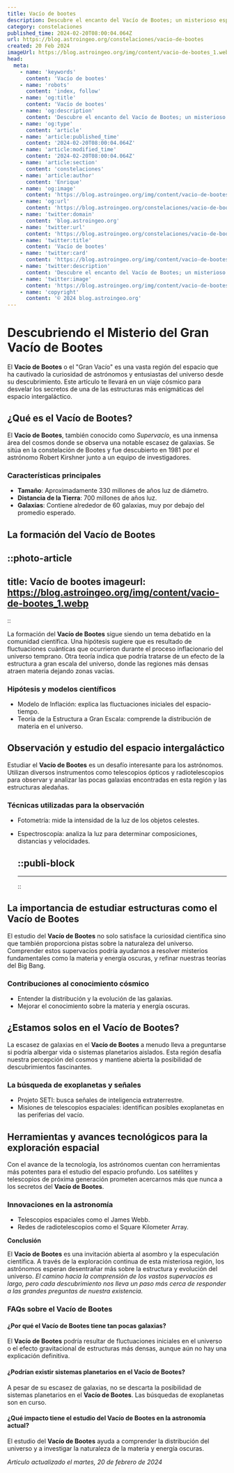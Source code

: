 ```yaml
---
title: Vacío de bootes
description: Descubre el encanto del Vacío de Bootes; un misterioso espacio con galaxias fascinantes. ¡Explora el cosmos y sus secretos con nosotros!
category: constelaciones
published_time: 2024-02-20T08:00:04.064Z
url: https://blog.astroingeo.org/constelaciones/vacio-de-bootes
created: 20 Feb 2024
imageUrl: https://blog.astroingeo.org/img/content/vacio-de-bootes_1.webp
head:
  meta:
    - name: 'keywords'
      content: 'Vacío de bootes'
    - name: 'robots'
      content: 'index, follow'
    - name: 'og:title'
      content: 'Vacío de bootes'
    - name: 'og:description'
      content: 'Descubre el encanto del Vacío de Bootes; un misterioso espacio con galaxias fascinantes. ¡Explora el cosmos y sus secretos con nosotros!'
    - name: 'og:type'
      content: 'article'
    - name: 'article:published_time'
      content: '2024-02-20T08:00:04.064Z'
    - name: 'article:modified_time'
      content: '2024-02-20T08:00:04.064Z'
    - name: 'article:section'
      content: 'constelaciones'
    - name: 'article:author'
      content: 'Enrique'
    - name: 'og:image'
      content: 'https://blog.astroingeo.org/img/content/vacio-de-bootes_1.webp'
    - name: 'og:url'
      content: 'https://blog.astroingeo.org/constelaciones/vacio-de-bootes'
    - name: 'twitter:domain'
      content: 'blog.astroingeo.org'
    - name: 'twitter:url'
      content: 'https://blog.astroingeo.org/constelaciones/vacio-de-bootes'
    - name: 'twitter:title'
      content: 'Vacío de bootes'
    - name: 'twitter:card'
      content: 'https://blog.astroingeo.org/img/content/vacio-de-bootes_1.webp'
    - name: 'twitter:description'
      content: 'Descubre el encanto del Vacío de Bootes; un misterioso espacio con galaxias fascinantes. ¡Explora el cosmos y sus secretos con nosotros!'
    - name: 'twitter:image'
      content: 'https://blog.astroingeo.org/img/content/vacio-de-bootes_1.webp'
    - name: 'copyright'
      content: '© 2024 blog.astroingeo.org'
---
```

# Descubriendo el Misterio del Gran Vacío de Bootes

El **Vacío de Bootes** o el "Gran Vacío" es una vasta región del espacio que ha cautivado la curiosidad de astrónomos y entusiastas del universo desde su descubrimiento. Este artículo te llevará en un viaje cósmico para desvelar los secretos de una de las estructuras más enigmáticas del espacio intergaláctico.

## ¿Qué es el Vacío de Bootes?

El **Vacío de Bootes**, también conocido como *Supervacío*, es una inmensa área del cosmos donde se observa una notable escasez de galaxias. Se sitúa en la constelación de Bootes y fue descubierto en 1981 por el astrónomo Robert Kirshner junto a un equipo de investigadores.

### Características principales

- **Tamaño**: Aproximadamente 330 millones de años luz de diámetro.
- **Distancia de la Tierra**: 700 millones de años luz.
- **Galaxias**: Contiene alrededor de 60 galaxias, muy por debajo del promedio esperado.

## La formación del Vacío de Bootes


::photo-article
---
title: Vacío de bootes
imageurl: https://blog.astroingeo.org/img/content/vacio-de-bootes_1.webp
---
::


La formación del **Vacío de Bootes** sigue siendo un tema debatido en la comunidad científica. Una hipótesis sugiere que es resultado de fluctuaciones cuánticas que ocurrieron durante el proceso inflacionario del universo temprano. Otra teoría indica que podría tratarse de un efecto de la estructura a gran escala del universo, donde las regiones más densas atraen materia dejando zonas vacías.

### Hipótesis y modelos científicos

- Modelo de Inflación: explica las fluctuaciones iniciales del espacio-tiempo.
- Teoría de la Estructura a Gran Escala: comprende la distribución de materia en el universo.
  
## Observación y estudio del espacio intergaláctico

Estudiar el **Vacío de Bootes** es un desafío interesante para los astrónomos. Utilizan diversos instrumentos como telescopios ópticos y radiotelescopios para observar y analizar las pocas galaxias encontradas en esta región y las estructuras aledañas.

### Técnicas utilizadas para la observación

- Fotometría: mide la intensidad de la luz de los objetos celestes.
- Espectroscopía: analiza la luz para determinar composiciones, distancias y velocidades.


  ::publi-block
  ---
  ---
  ::
  
  
## La importancia de estudiar estructuras como el Vacío de Bootes

El estudio del **Vacío de Bootes** no solo satisface la curiosidad científica sino que también proporciona pistas sobre la naturaleza del universo. Comprender estos supervacíos podría ayudarnos a resolver misterios fundamentales como la materia y energía oscuras, y refinar nuestras teorías del Big Bang.

### Contribuciones al conocimiento cósmico

- Entender la distribución y la evolución de las galaxias.
- Mejorar el conocimiento sobre la materia y energía oscuras.

## ¿Estamos solos en el Vacío de Bootes?

La escasez de galaxias en el **Vacío de Bootes** a menudo lleva a preguntarse si podría albergar vida o sistemas planetarios aislados. Esta región desafía nuestra percepción del cosmos y mantiene abierta la posibilidad de descubrimientos fascinantes.

### La búsqueda de exoplanetas y señales

- Projeto SETI: busca señales de inteligencia extraterrestre.
- Misiones de telescopios espaciales: identifican posibles exoplanetas en las periferias del vacío.

## Herramientas y avances tecnológicos para la exploración espacial

Con el avance de la tecnología, los astrónomos cuentan con herramientas más potentes para el estudio del espacio profundo. Los satélites y telescopios de próxima generación prometen acercarnos más que nunca a los secretos del **Vacío de Bootes**.

### Innovaciones en la astronomía

- Telescopios espaciales como el James Webb.
- Redes de radiotelescopios como el Square Kilometer Array.

**Conclusión**

El **Vacío de Bootes** es una invitación abierta al asombro y la especulación científica. A través de la exploración continua de esta misteriosa región, los astrónomos esperan desentrañar más sobre la estructura y evolución del universo. *El camino hacia la comprensión de los vastos supervacíos es largo, pero cada descubrimiento nos lleva un paso más cerca de responder a las grandes preguntas de nuestra existencia.*

### FAQs sobre el Vacío de Bootes

#### ¿Por qué el Vacío de Bootes tiene tan pocas galaxias?
El **Vacío de Bootes** podría resultar de fluctuaciones iniciales en el universo o el efecto gravitacional de estructuras más densas, aunque aún no hay una explicación definitiva.

#### ¿Podrían existir sistemas planetarios en el Vacío de Bootes?
A pesar de su escasez de galaxias, no se descarta la posibilidad de sistemas planetarios en el **Vacío de Bootes**. Las búsquedas de exoplanetas son en curso.

#### ¿Qué impacto tiene el estudio del Vacío de Bootes en la astronomía actual?
El estudio del **Vacío de Bootes** ayuda a comprender la distribución del universo y a investigar la naturaleza de la materia y energía oscuras.

_Artículo actualizado el martes, 20 de febrero de 2024_